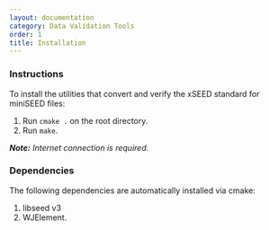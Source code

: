 ```yaml
---
layout: documentation
category: Data Validation Tools
order: 1
title: Installation
---
```




### Instructions

To install the utilities that convert and verify the xSEED standard for miniSEED files: 

1. Run ```cmake .``` on the root directory.
2. Run  ```make```.

**_Note:_** *Internet connection is required.*

### Dependencies

The following dependencies are automatically installed via cmake:

1. libseed v3
2. WJElement.

